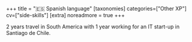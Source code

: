 +++
title = "🇪🇸 Spanish language"
[taxonomies]
categories=["Other XP"]
cv=["side-skills"]
[extra]
noreadmore = true
+++

2 years travel in South America with 1 year working for an IT start-up in Santiago de Chile.
<!-- more -->